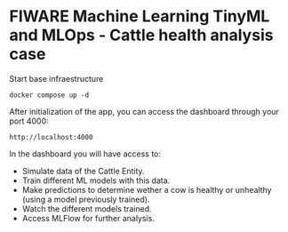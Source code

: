 # FIWARE Machine Learning TinyML and MLOps - Cattle health analysis case

Start base infraestructure
```
docker compose up -d
```
After initialization of the app, you can access the dashboard through your port 4000:

```
http://localhost:4000
```

In the dashboard you will have access to:
  - Simulate data of the Cattle Entity.
  - Train different ML models with this data.
  - Make predictions to determine wether a cow is healthy or unhealthy (using a model previously trained).
  - Watch the different models trained.
  - Access MLFlow for further analysis.
